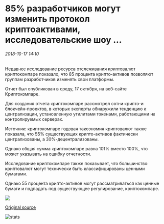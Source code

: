 # 85% разработчиков могут изменить протокол криптоактивами, исследовательские шоу ...

###### 2018-10-17 14:10

Недавнее исследование ресурса отслеживания криптовалют криптокомпаре показало, что 85 процента крипто-активов позволяют группам разработчиков изменять свои платформы.

Отчет был опубликован в среду, 17 октября, на веб-сайте Криптокомпаре.

Для создания отчета криптокомпаре рассмотрел сотни крипто-и блокчейн-проектов, в которых эксперты обнаружили тенденцию к централизации, установленную утилитами токенами, работающими на контролируемых серверах.

Источник: криптокомпаре годовая таксономия криптовалют также показала, что 55% существующих крипто-активов фактически централизованы, а 30%-децентрализованы.

Однако общая сумма криптокомпаре равна 101% вместо 100%, что может указывать на ошибку отчетности.

Исследование криптокомпаре также показывает, что большинство криптовалют могут технически быть классифицированы ценными бумагами.

Однако 55 процента крипто-активов могут рассматриваться как ценные бумаги и подпадать под существующее регулирование, криптокомпаре.

![](https://s3.cointelegraph.com/storage/uploads/view/2fe30f33310e9abfe94f7b0a9142c3e7.png)

[Original source](https://cointelegraph.com/news/85-percent-of-developers-can-alter-their-cryptoassets-protocol-research-shows)

![stats](https://c.statcounter.com/11760860/0/a89fa40b/1/ "stats")